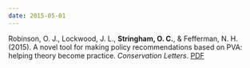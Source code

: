 ```yaml
---
date: 2015-05-01
---
```


Robinson, O. J., Lockwood, J. L., **Stringham, O. C.**, & Fefferman, N. H. (2015). A novel tool for making policy recommendations based on PVA: helping theory become practice. _Conservation Letters_. [PDF](https://conbio.onlinelibrary.wiley.com/doi/epdf/10.1111/conl.12146)